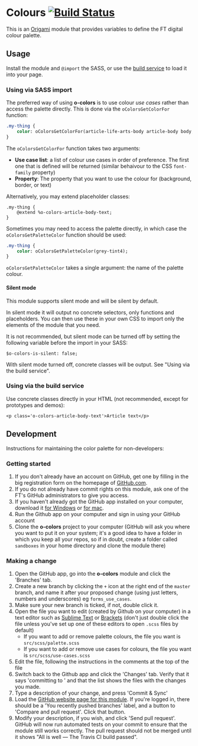# Colours [![Build Status](https://travis-ci.org/Financial-Times/o-colors.png?branch=master)](https://travis-ci.org/Financial-Times/o-colors)

This is an [Origami](http://financial-times.github.io/ft-origami/) module that provides variables to define the FT digital colour palette.

## Usage

Install the module and `@import` the SASS, or use the [build service](http://financial-times.github.io/ft-origami/docs/developer-guide/build-service) to load it into your page.

### Using via SASS import

The preferred way of using __o-colors__ is to use colour _use cases_ rather than access the palette directly. This is done via the `oColorsGetColorFor` function:

```sass
.my-thing {
    color: oColorsGetColorFor(article-life-arts-body article-body body, text);
}
```

The `oColorsGetColorFor` function takes two arguments:

* **Use case list**: a list of colour use cases in order of preference.  The first one that is defined will be returned (similar behaivour to the CSS `font-family` property)
* **Property**: The property that you want to use the colour for (background, border, or text)

Alternatively, you may extend placeholder classes:

    .my-thing {
    	@extend %o-colors-article-body-text;
    }
    
Sometimes you may need to access the palette directly, in which case the `oColorsGetPaletteColor` function should be used:

```sass
.my-thing {
    color: oColorsGetPaletteColor(grey-tint4);
}
```

`oColorsGetPaletteColor` takes a single argument: the name of the palette colour.

#### Silent mode

This module supports silent mode and will be silent by default.

In silent mode it will output no concrete selectors, only functions and placeholders. You can then use these in your own CSS to import only the elements of the module that you need.

It is not recommended, but silent mode can be turned off by setting the following variable before the import in your SASS:

    $o-colors-is-silent: false;
    
With silent mode turned off, concrete classes will be output. See "Using via the build service".

### Using via the build service

Use concrete classes directly in your HTML (not recommended, except for prototypes and demos):

    <p class='o-colors-article-body-text'>Article text</p>


## Development

Instructions for maintaining the color palette for non-developers:

### Getting started

1. If you don't already have an account on GitHub, get one by filling in the big registration form on the homepage of [GitHub.com](http://github.com).
1. If you do not already have commit rights on this module, ask one of the FT's GitHub administrators to give you access.
1. If you haven't already got the GitHub app installed on your computer, download it [for Windows](http://windows.github.com/) or [for mac](http://mac.github.com/).
1. Run the Github app on your computer and sign in using your GitHub account
1. Clone the **o-colors** project to your computer (GitHub will ask you where you want to put it on your system; it's a good idea to have a folder in which you keep all your repos, so if in doubt, create a folder called `sandboxes` in your home directory and clone the module there)

### Making a change

1. Open the GitHub app, go into the **o-colors** module and click the 'Branches' tab.
1. Create a new branch by clicking the `+` icon at the right end of the `master` branch, and name it after your proposed change (using just letters, numbers and underscores) eg `forms_use_cases`.
1. Make sure your new branch is ticked, if not, double click it.
1. Open the file you want to edit (created by Github on your computer) in a text editor such as [Sublime Text](http://www.sublimetext.com/) or [Brackets](http://brackets.io/) (don't just double click the file unless you've set up one of these editors to open `.scss` files by default)
	* If you want to add or remove palette colours, the file you want is `src/scss/palette.scss`
	* If you want to add or remove use cases for colours, the file you want is `src/scss/use-cases.scss`
1. Edit the file, following the instructions in the comments at the top of the file
1. Switch back to the Github app and click the 'Changes' tab.  Verify that it says 'committing to <your new branch name>' and that the list shows the files with the changes you made.
1. Type a description of your change, and press 'Commit & Sync'
1. Load the [GitHub website page for this module](https://github.com/Financial-Times/o-colors).  If you're logged in, there should be a 'You recently pushed branches' label, and a button to 'Compare and pull request'.  Click that button.
1. Modify your description, if you wish, and click 'Send pull request'.  GitHub will now run automated tests on your commit to ensure that the module still works correctly.  The pull request should not be merged until it shows "All is well — The Travis CI build passed".
